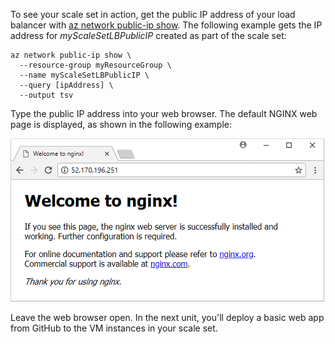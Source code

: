 To see your scale set in action, get the public IP address of your load balancer with [az network public-ip show](/cli/azure/network/public-ip#show). The following example gets the IP address for *myScaleSetLBPublicIP* created as part of the scale set:

```azurecli
az network public-ip show \
  --resource-group myResourceGroup \
  --name myScaleSetLBPublicIP \
  --query [ipAddress] \
  --output tsv
```

Type the public IP address into your web browser. The default NGINX web page is displayed, as shown in the following example:

![Default NGINX page running from Packer VM image](../../media/deploy-custom-vmss-app/default-nginx-website.png)

Leave the web browser open. In the next unit, you'll deploy a basic web app from GitHub to the VM instances in your scale set.